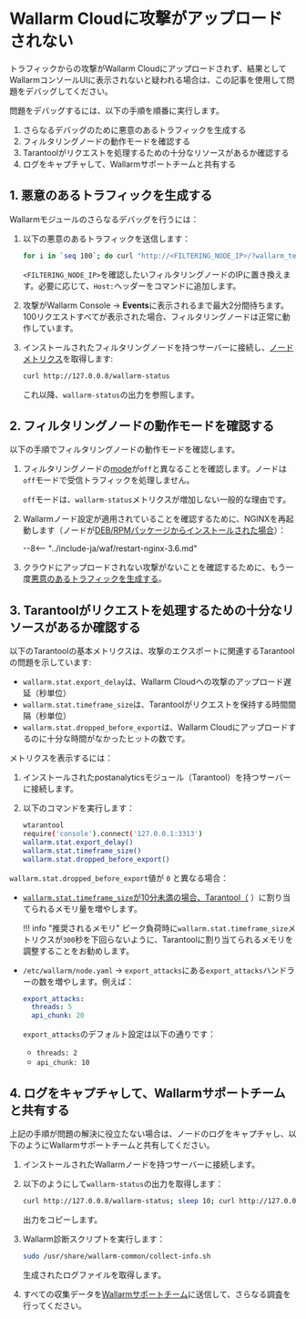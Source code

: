 # Wallarm Cloudに攻撃がアップロードされない

トラフィックからの攻撃がWallarm Cloudにアップロードされず、結果としてWallarmコンソールUIに表示されないと疑われる場合は、この記事を使用して問題をデバッグしてください。

問題をデバッグするには、以下の手順を順番に実行します。

1. さらなるデバッグのために悪意のあるトラフィックを生成する
1. フィルタリングノードの動作モードを確認する
1. Tarantoolがリクエストを処理するための十分なリソースがあるか確認する
1. ログをキャプチャして、Wallarmサポートチームと共有する

## 1. 悪意のあるトラフィックを生成する

Wallarmモジュールのさらなるデバッグを行うには：

1. 以下の悪意のあるトラフィックを送信します：

    ```bash
    for i in `seq 100`; do curl "http://<FILTERING_NODE_IP>/?wallarm_test_xxxx=union+select+$i"; sleep 1; done
    ```

    `<FILTERING_NODE_IP>`を確認したいフィルタリングノードのIPに置き換えます。必要に応じて、`Host:`ヘッダーをコマンドに追加します。
1. 攻撃がWallarm Console → **Events**に表示されるまで最大2分間待ちます。100リクエストすべてが表示された場合、フィルタリングノードは正常に動作しています。
1. インストールされたフィルタリングノードを持つサーバーに接続し、[ノードメトリクス](../admin-en/monitoring/intro.md)を取得します:

    ```bash
    curl http://127.0.0.8/wallarm-status
    ```

    これ以降、`wallarm-status`の出力を参照します。

## 2. フィルタリングノードの動作モードを確認する

以下の手順でフィルタリングノードの動作モードを確認します。

1. フィルタリングノードの[mode](../admin-en/configure-wallarm-mode.md)が`off`と異なることを確認します。ノードは`off`モードで受信トラフィックを処理しません。

    `off`モードは、`wallarm-status`メトリクスが増加しない一般的な理由です。
1. Wallarmノード設定が適用されていることを確認するために、NGINXを再起動します（ノードが[DEB/RPMパッケージからインストールされた場合](../admin-en/installation-nginx-overview.md)）：

    --8<-- "../include-ja/waf/restart-nginx-3.6.md"
1. クラウドにアップロードされない攻撃がないことを確認するために、もう一度[悪意のあるトラフィックを生成する](#1-generate-some-malicious-traffic)。

## 3. Tarantoolがリクエストを処理するための十分なリソースがあるか確認する

以下のTarantoolの基本メトリクスは、攻撃のエクスポートに関連するTarantoolの問題を示しています:

* `wallarm.stat.export_delay`は、Wallarm Cloudへの攻撃のアップロード遅延（秒単位）
* `wallarm.stat.timeframe_size`は、Tarantoolがリクエストを保持する時間間隔（秒単位）
* `wallarm.stat.dropped_before_export`は、Wallarm Cloudにアップロードするのに十分な時間がなかったヒットの数です。

メトリクスを表示するには：

1. インストールされたpostanalyticsモジュール（Tarantool）を持つサーバーに接続します。
1. 以下のコマンドを実行します：

    ```bash
    wtarantool
    require('console').connect('127.0.0.1:3313')
    wallarm.stat.export_delay()
    wallarm.stat.timeframe_size()
    wallarm.stat.dropped_before_export()
    ```

`wallarm.stat.dropped_before_export`値が `0` と異なる場合：

* [`wallarm.stat.timeframe_size`が10分未満の場合、Tarantool（](../admin-en/configuration-guides/allocate-resources-for-node.md#tarantool) ）に割り当てられるメモリ量を増やします。

    !!! info "推奨されるメモリ"
        ピーク負荷時に`wallarm.stat.timeframe_size`メトリクスが`300`秒を下回らないように、Tarantoolに割り当てられるメモリを調整することをお勧めします。

* `/etc/wallarm/node.yaml` → `export_attacks`にある`export_attacks`ハンドラーの数を増やします。例えば：

    ```yaml
    export_attacks:
      threads: 5
      api_chunk: 20
    ```

    `export_attacks`のデフォルト設定は以下の通りです：

    * `threads: 2`
    * `api_chunk: 10`

## 4. ログをキャプチャして、Wallarmサポートチームと共有する

上記の手順が問題の解決に役立たない場合は、ノードのログをキャプチャし、以下のようにWallarmサポートチームと共有してください。

1. インストールされたWallarmノードを持つサーバーに接続します。
1. 以下のようにして`wallarm-status`の出力を取得します：

    ```bash
    curl http://127.0.0.8/wallarm-status; sleep 10; curl http://127.0.0.8/wallarm-status
    ```

    出力をコピーします。
1. Wallarm診断スクリプトを実行します：

    ```bash
    sudo /usr/share/wallarm-common/collect-info.sh
    ```

    生成されたログファイルを取得します。
1. すべての収集データを[Wallarmサポートチーム](mailto:support@wallarm.com)に送信して、さらなる調査を行ってください。